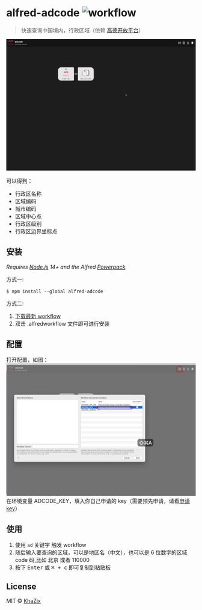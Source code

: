 # alfred-adcode ![workflow](https://github.com/daolou/alfred-adcode/actions/workflows/create-workflow.yaml/badge.svg?event=push)

> 快速查询中国境内，行政区域（依赖 [高德开放平台](https://lbs.amap.com/api/webservice/guide/api/district)）

![alfred-adcode](alfred-adcode.gif)

可以得到：

- 行政区名称
- 区域编码
- 城市编码
- 区域中心点
- 行政区级别
- 行政区边界坐标点

## 安装

_Requires [Node.js](https://nodejs.org) 14+ and the Alfred [Powerpack](https://www.alfredapp.com/powerpack/)._

方式一:

```
$ npm install --global alfred-adcode
```

方式二:

1. [下载最新 workflow](https://github.com/daolou/alfred-adcode/releases/latest)
2. 双击 .alfredworkflow 文件即可进行安装

## 配置

打开配置，如图：![alfred-adcode-env](alfred-adcode-env.png) 在环境变量 ADCODE_KEY，填入你自己申请的 key（需要预先申请，请看[申请 key](https://lbs.amap.com/dev/key)）

## 使用

1. 使用 `ad` 关键字 触发 workflow
2. 随后输入要查询的区域，可以是地区名（中文），也可以是 6 位数字的区域 code 码,比如 北京 或者 110000
3. 按下 <kbd>Enter</kbd> 或 <kbd>⌘ + c</kbd> 即可复制到粘贴板

## License

MIT © [KhaZix](https://github.com/daolou/alfred-adcode)
